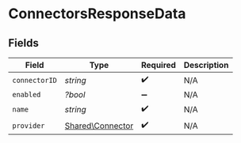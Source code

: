 # ConnectorsResponseData


## Fields

| Field                                                | Type                                                 | Required                                             | Description                                          |
| ---------------------------------------------------- | ---------------------------------------------------- | ---------------------------------------------------- | ---------------------------------------------------- |
| `connectorID`                                        | *string*                                             | :heavy_check_mark:                                   | N/A                                                  |
| `enabled`                                            | *?bool*                                              | :heavy_minus_sign:                                   | N/A                                                  |
| `name`                                               | *string*                                             | :heavy_check_mark:                                   | N/A                                                  |
| `provider`                                           | [Shared\Connector](../../Models/Shared/Connector.md) | :heavy_check_mark:                                   | N/A                                                  |